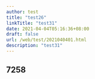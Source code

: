 ```yaml
---
author: test
title: "test26"
linkTitle: "test31"
date: 2021-04-04T05:16:36+08:00
draft: false
url: /web/test/2021040401.html
description: "test31"
---
```


## 7258
<style>
.container {
    display: flex;
    justify-content: center;
    align-items: center;
}
.goods {
    /* flex甯冨眬绂佹鏀惧ぇ缂╁皬 */
    flex-shrink: 0;
    flex-grow: 0;
    position: relative;
    background-color: #fff;
    border-radius: 10px;
    overflow: hidden;
    display: flex;
    justify-content: flex-start;
    align-items: center;
    flex-direction: column;
    /* 鍔犱釜闃村奖 */
    box-shadow: 0 0 30px #000;
    /* 杩欎釜浜嬫儏鐨勫師鐞嗛渶瑕佸崟鐙幓瀛︿範z-index杩欎釜灞炴€� */
    z-index: 0;
}

.title {
    position: absolute;
    top: 0;
    font-size: 18px;
    font-weight: bold;
    color: #fff;
    background-color: var(--color3);
    /* 宸︿笅銆佸彸涓嬫湁鍦嗚 */
    border-radius: 0 0 10px 10px;
    padding: 12px 24px;
    /* 寰堟槸绁炲锛岃嚜宸卞彲浠ュ幓鐮旂┒ */
    z-index: -1;
    transition: 0.2s;
}

.price {
    margin-top: 80px;
    color: var(--color1);
    transition: 1s;
}

.price-integer {
    font-size: 60px;
    font-weight: bold;
}

.price-integer sup {
    font-size: 18px;
    font-weight: normal;
    margin-right: 5px;
}

.price-unit {
    color: var(--background-color);
    transition: 1s;
}

.description {
    padding: 24px 0;
    font-size: 14px;
    color: var(--border-color);
    transition: 1s;
}

.feature-container {
    font-size: 16px;
    padding: 20px 10px 20px 40px;
    /* background-color: #00b894; */
}

.feature {
    position: relative;
    margin-bottom: 20px;
    transition: 1s;
}

.feature::before {
    position: absolute;
    content: '';
    width: 6px;
    height: 12px;
    border: 2px solid #000;
    /* 鍒╃敤杈规+鏃嬭浆30搴﹀埗浣滃鍙凤紝涔嬪墠妗堜緥涓敤杩囨鏂规硶 */
    border-width: 0 2px 2px 0px;
    /* 
    top50%+y杞翠綅绉�-50% 瀹炵幇鍨傜洿灞呬腑
    娉ㄦ剰锛氫袱涓�50%璁＄畻鐨勫師濮嬪璞′笉鏄竴涓�
    绗竴涓�50%鏄牴鎹�.feature鍏冪礌
    绗簩涓�50%鏄�.feature::before锛屼篃灏辨槸鑷韩height: 12px鐨�50%锛�
    */
    top: 50%;
    transform: translate(-250%, -50%) rotate(30deg);
    transition: 0.5s;
}

.bt {
    position: absolute;
    top: 420px;
    font-size: 18px;
    padding: 10px 24px;
    border: 1px solid var(--color3);
    border-radius: 6px;
    color: var(--color3);
    transition: 0.5s;
}

/* 寮€濮嬪姩鐢绘晥鏋� */

.goods:hover .title {
    box-shadow: 0 0 0 19em var(--color3);
}

.goods:hover .price {
    color: #fff;
}

.goods:hover .price-unit {
    color: #fff;
}

.goods:hover .description {
    color: lightblue;
}

.goods:hover .feature {
    color: #fff;
}

.goods:hover .feature::before {
   border-color: #fff;
}

.goods:hover .bt{
    color: #fff;
    background-color: var(--color3);
    cursor: pointer;
}
</style>
<div class="container">
        <!-- 不在敲Html代码了 -->
        <!-- PS与原教程完全不一样，核心原理差不多 -->
        <!-- 商品1 -->
<div class="goods">
            <!-- 商品名称 -->
            <div class="title">ECS共享型 s6</div>
</div>



<div class="goods">
            <div class="title">云数据库MySQL</div>
            
</div>



<div class="goods">
            <div class="title">对象存储OSS存储包</div>
</div>